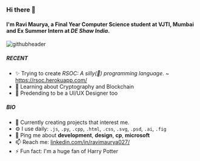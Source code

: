 ### Hi there 👋

#### I'm Ravi Maurya, a Final Year Computer Science student at VJTI, Mumbai and Ex Summer Intern at *DE Shaw India*.
![githubheader](https://user-images.githubusercontent.com/59064326/147822595-17926b25-7bb8-42f0-af35-840d0af56164.png)


##### RECENT

- ✨ Trying to create *RSOC: A silly(💖) programming language*. ~ https://rsoc.herokuapp.com/
- 📖 Learning about Cryptography and Blockchain
- 🎨 Predending to be a UI/UX Designer too

##### BIO

- 🏢 Currently creating projects that interest me.
- ⚙️ I use daily: `.js`, `.py`, `.cpp`, `.html`, `.css`, `.svg`, `.psd`, `.ai`, `.fig`
- 💬 Ping me about **development**, **design**, **cp**, **microsoft**
- 📫 Reach me: [linkedin.com/in/ravimaurya027/](https://www.linkedin.com/in/ravimaurya027/)
- ⚡️ Fun fact: I'm a huge fan of Harry Potter
